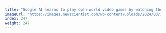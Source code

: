 ```yaml
---
title: "Google AI learns to play open-world video games by watching them"
imageUrl: "https://images.newscientist.com/wp-content/uploads/2024/03/13135436/SEI_195854788.jpg?width=788"
index: 247
weight: 247
---
```

